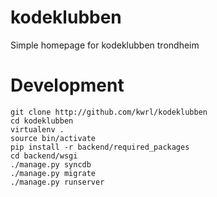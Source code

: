 kodeklubben
===========

Simple homepage for kodeklubben trondheim


Development
===========
```
git clone http://github.com/kwrl/kodeklubben
cd kodeklubben
virtualenv .
source bin/activate
pip install -r backend/required_packages
cd backend/wsgi
./manage.py syncdb
./manage.py migrate
./manage.py runserver
```
